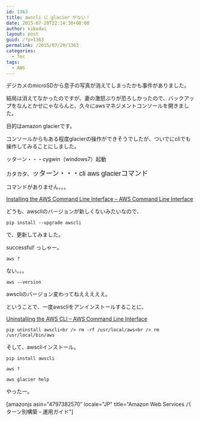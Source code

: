 ```yaml
---
id: 1363
title: awscli に glacier がない！
date: 2015-07-20T22:14:30+00:00
author: kikudai
layout: post
guid: /?p=1363
permalink: /2015/07/20/1363
categories:
  - Tec
tags:
  - AWS
---
```

デジカメのmicroSDから息子の写真が消えてしまったかも事件がありました。

結局は消えてなかったのですが、妻の激怒ぶりが恐ろしかったので、バックアップをなんとかせにゃならんと、久々にawsマネジメントコンソールを開きました。

目的はamazon glacierです。

コンソールからもある程度glacierの操作ができそうでしたが、ついでにcliでも操作してみることにしました。

ッターン・・・cygwin（windows7）起動

カタカタ、<span style="font-family: 'Source Sans Pro', Helvetica, Arial, sans-serif; font-size: 18px; font-style: normal;">ッターン・・・cli aws glacierコマンド</span>

コマンドがありません。。。

<!--more-->

<a href="http://docs.aws.amazon.com/cli/latest/userguide/installing.html" target="_blank">Installing the AWS Command Line Interface &#8211; AWS Command Line Interface</a>

どうも、awscliのバージョンが新しくないみたいなので、

`pip install --upgrade awscli`

で、更新してみました。

successful! っしゃー。

`aws ?`

ない。。。

`aws --version`

awscliのバージョン変わってねえええええ。

ということで、一度awscliをアンインストールすることに、

<a href="http://docs.aws.amazon.com/cli/latest/userguide/cli-uninstall.html" target="_blank">Uninstalling the AWS CLI &#8211; AWS Command Line Interface</a>

`pip uninstall awscli<br />
rm -rf /usr/local/aws<br />
rm /usr/local/bin/aws`

そして、awscliインストール。

`pip install awscli`

`aws ?`

`aws glacier help`

やったー。

[amazonjs asin="4797382570&#8243; locale="JP" title="Amazon Web Services パターン別構築・運用ガイド"]